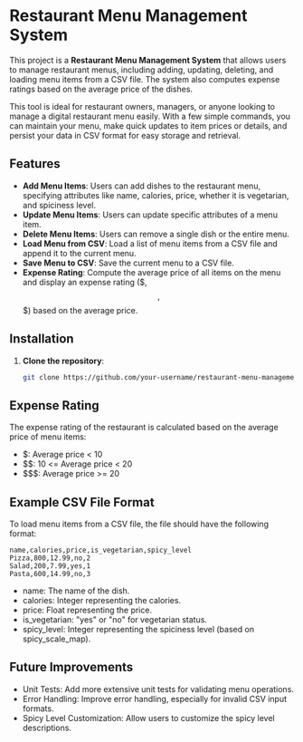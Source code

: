 # Restaurant Menu Management System

This project is a **Restaurant Menu Management System** that allows users to manage restaurant menus, including adding, updating, deleting, and loading menu items from a CSV file. The system also computes expense ratings based on the average price of the dishes.

This tool is ideal for restaurant owners, managers, or anyone looking to manage a digital restaurant menu easily. With a few simple commands, you can maintain your menu, make quick updates to item prices or details, and persist your data in CSV format for easy storage and retrieval.

## Features
- **Add Menu Items**: Users can add dishes to the restaurant menu, specifying attributes like name, calories, price, whether it is vegetarian, and spiciness level.
- **Update Menu Items**: Users can update specific attributes of a menu item.
- **Delete Menu Items**: Users can remove a single dish or the entire menu.
- **Load Menu from CSV**: Load a list of menu items from a CSV file and append it to the current menu.
- **Save Menu to CSV**: Save the current menu to a CSV file.
- **Expense Rating**: Compute the average price of all items on the menu and display an expense rating ($, $$, $$$) based on the average price.

## Installation

1. **Clone the repository**:
   ```bash
   git clone https://github.com/your-username/restaurant-menu-management.git

## Expense Rating
The expense rating of the restaurant is calculated based on the average price of menu items:

- $: Average price < 10
- $$: 10 <= Average price < 20
- $$$: Average price >= 20

## Example CSV File Format
To load menu items from a CSV file, the file should have the following format:
```
name,calories,price,is_vegetarian,spicy_level
Pizza,800,12.99,no,2
Salad,200,7.99,yes,1
Pasta,600,14.99,no,3
```

- name: The name of the dish.
- calories: Integer representing the calories.
- price: Float representing the price.
- is_vegetarian: "yes" or "no" for vegetarian status.
- spicy_level: Integer representing the spiciness level (based on spicy_scale_map).

## Future Improvements
- Unit Tests: Add more extensive unit tests for validating menu operations.
- Error Handling: Improve error handling, especially for invalid CSV input formats.
- Spicy Level Customization: Allow users to customize the spicy level descriptions.


